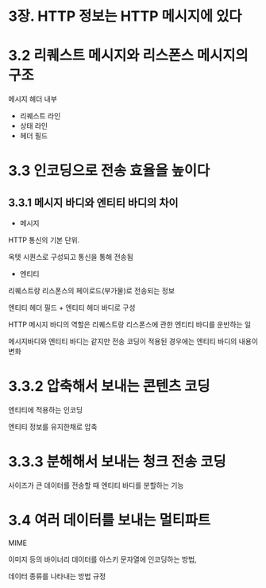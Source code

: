 # 3장. HTTP 정보는 HTTP 메시지에 있다

# 3.2 리퀘스트 메시지와 리스폰스 메시지의 구조

메시지 헤더 내부

- 리퀘스트 라인
- 상태 라인
- 헤더 필드

# 3.3 인코딩으로 전송 효율을 높이다

## 3.3.1 메시지 바디와 엔티티 바디의 차이

- 메시지

HTTP 통신의 기본 단위.

옥텟 시퀀스로 구성되고 통신을 통해 전송됨

- 엔티티

리퀘스트랑 리스폰스의 페이로드(부가물)로 전송되는 정보

엔티티 헤더 필드 + 엔티티 헤더 바디로 구성


HTTP 메시지 바디의 역할은 리퀘스트랑 리스폰스에 관한 엔티티 바디를 운반하는 일

메시지바디와 엔티티 바디는 같지만 전송 코딩이 적용된 경우에는 엔티티 바디의 내용이 변화

# 3.3.2 압축해서 보내는 콘텐츠 코딩

엔티티에 적용하는 인코딩

엔티티 정보를 유지한채로 압축

# 3.3.3 분해해서 보내는 청크 전송 코딩

사이즈가 큰 데이터를 전송할 때 엔티티 바디를 분할하는 기능

# 3.4 여러 데이터를 보내는 멀티파트

MIME

이미지 등의 바이너리 데이터를 아스키 문자열에 인코딩하는 방법,

데이터 종류를 나타내는 방법 규정
